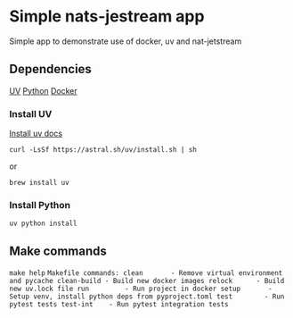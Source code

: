 # Simple nats-jestream app

Simple app to demonstrate use of docker, uv and nat-jetstream

## Dependencies
[UV](https://docs.astral.sh/uv/)
[Python](https://www.python.org/)
[Docker](https://www.docker.com/)

### Install UV

[Install uv docs](https://docs.astral.sh/uv/getting-started/installation/#pypi)

`curl -LsSf https://astral.sh/uv/install.sh | sh`

or

`brew install uv`

### Install Python
`uv python install`

## Make commands
`make help`
``
Makefile commands:
  clean       - Remove virtual environment and pycache
  clean-build - Build new docker images
  relock      - Build new uv.lock file
  run         - Run project in docker
  setup       - Setup venv, install python deps from pyproject.toml
  test        - Run pytest tests
  test-int    - Run pytest integration tests
``
